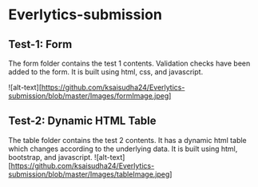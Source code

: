 # Everlytics-submission

## Test-1: Form
The form folder contains the test 1 contents.
Validation checks have been added to the form.
It is built using html, css, and javascript.

![alt-text][https://github.com/ksaisudha24/Everlytics-submission/blob/master/Images/formImage.jpeg]

## Test-2: Dynamic HTML Table
The table folder contains the test 2 contents.
It has a dynamic html table which changes according to the underlying data.
It is built using html, bootstrap, and javascript.
![alt-text][https://github.com/ksaisudha24/Everlytics-submission/blob/master/Images/tableImage.jpeg]
